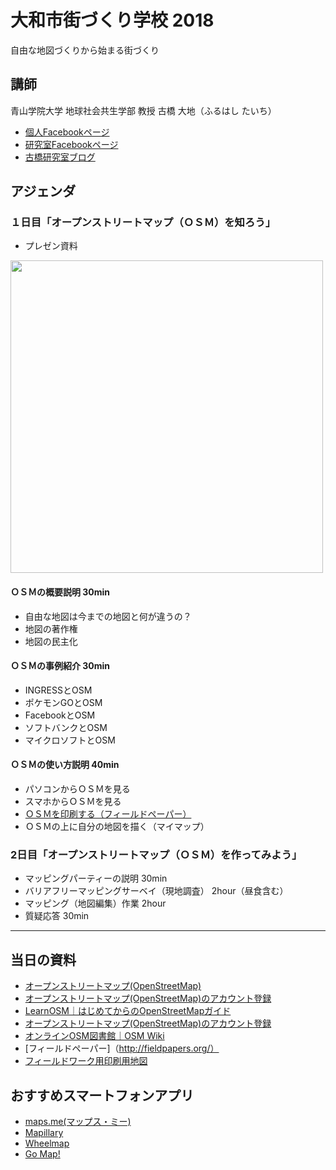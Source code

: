 # 大和市街づくり学校 2018
自由な地図づくりから始まる街づくり

## 講師
青山学院大学 地球社会共生学部 教授
古橋 大地（ふるはし たいち）
* [個人Facebookページ](https://www.facebook.com/mapconcierge)
* [研究室Facebookページ](https://www.facebook.com/furuhashilab/)
* [古橋研究室ブログ](https://medium.com/furuhashilab)

## アジェンダ
### １日目「オープンストリートマップ（ＯＳＭ）を知ろう」
* プレゼン資料

<a href="https://speakerdeck.com/mapconcierge/zi-you-nadi-tu-dukurikarashi-marujie-dukuri-da-he-shi-jie-dukurixue-xiao-2018-zhuan-xiu-kosu"><img src="https://user-images.githubusercontent.com/416977/50378816-56000a80-067e-11e9-9d37-7ffd850e5f9e.jpg" width="500"></a>

#### ＯＳＭの概要説明 30min
* 自由な地図は今までの地図と何が違うの？
* 地図の著作権
* 地図の民主化

#### ＯＳＭの事例紹介 30min
* INGRESSとOSM
* ポケモンGOとOSM
* FacebookとOSM
* ソフトバンクとOSM
* マイクロソフトとOSM

#### ＯＳＭの使い方説明 40min
* パソコンからＯＳＭを見る
* スマホからＯＳＭを見る
* [ＯＳＭを印刷する（フィールドペーパー）](http://fieldpapers.org/)
* ＯＳＭの上に自分の地図を描く（マイマップ）

### 2日目「オープンストリートマップ（ＯＳＭ）を作ってみよう」
* マッピングパーティーの説明 30min
* バリアフリーマッピングサーベイ（現地調査） 2hour（昼食含む）
* マッピング（地図編集）作業 2hour
* 質疑応答 30min

---

## 当日の資料
* [オープンストリートマップ(OpenStreetMap)](https://www.openstreetmap.org/)
* [オープンストリートマップ(OpenStreetMap)のアカウント登録](https://www.openstreetmap.org/user/new)
* [LearnOSM｜はじめてからのOpenStreetMapガイド](https://learnosm.org/ja/)
* [オープンストリートマップ(OpenStreetMap)のアカウント登録](https://www.openstreetmap.org/user/new)
* [オンラインOSM図書館｜OSM Wiki](https://wiki.openstreetmap.org/wiki/JA:Main_Page)
* [フィールドペーパー]（http://fieldpapers.org/）
* [フィールドワーク用印刷用地図](https://github.com/furuhashilab/yamato-town-planning/blob/master/yamato20191222_atlas-4fue97or.pdf)

## おすすめスマートフォンアプリ
* [maps.me(マップス・ミー)](https://maps.me/)
* [Mapillary](https://www.mapillary.com/)
* [Wheelmap](https://wheelmap.org/)
* [Go Map!](https://wiki.openstreetmap.org/wiki/JA:Go_Map!!)

